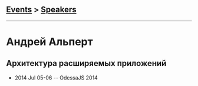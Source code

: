 ## [Events](../README.md) > [Speakers](../speakers.md)
---

# Андрей Альперт

## Архитектура расширяемых приложений
- 2014 Jul 05-06 -- OdessaJS 2014    
